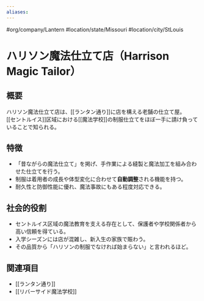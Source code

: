 ```yaml
---
aliases:
---
```

#org/company/Lantern  #location/state/Missouri #location/city/StLouis  
# ハリソン魔法仕立て店（Harrison Magic Tailor）

## 概要
ハリソン魔法仕立て店は、[[ランタン通り]]に店を構える老舗の仕立て屋。  
[[セントルイス]]区域における[[魔法学校]]の制服仕立てをほぼ一手に請け負っていることで知られる。

## 特徴
- 「昔ながらの魔法仕立て」を掲げ、手作業による縫製と魔法加工を組み合わせた仕立てを行う。  
- 制服は着用者の成長や体型変化に合わせて**自動調整**される機能を持つ。  
- 耐久性と防御性能に優れ、魔法事故にもある程度対応できる。  

## 社会的役割
- セントルイス区域の魔法教育を支える存在として、保護者や学校関係者から高い信頼を得ている。  
- 入学シーズンには店が混雑し、新入生の家族で賑わう。  
- その品質から「ハリソンの制服でなければ始まらない」と言われるほど。  

## 関連項目
- [[ランタン通り]]
- [[リバーサイド魔法学校]]